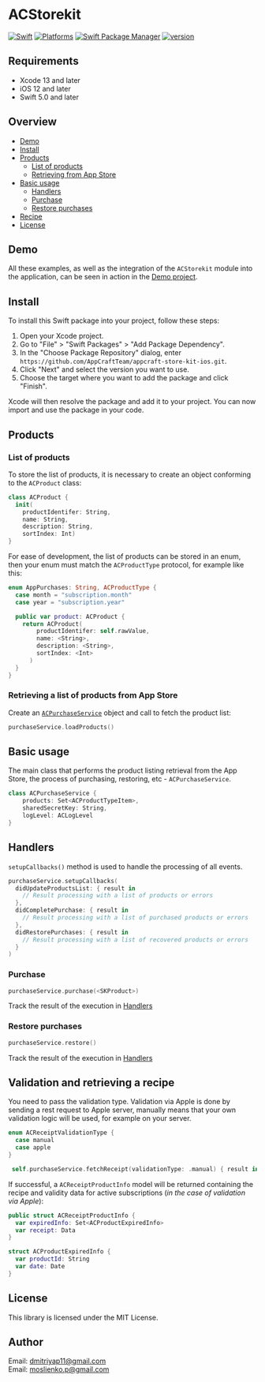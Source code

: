 # ACStorekit

[![Swift](https://img.shields.io/badge/Swift-5-orange?style=flat-square)](https://img.shields.io/badge/Swift-5-Orange?style=flat-square)
[![Platforms](https://img.shields.io/badge/Platforms-iOS-yellowgreen?style=flat-square)](https://img.shields.io/badge/Platforms-iOS?style=flat-square)
[![Swift Package Manager](https://img.shields.io/badge/Swift_Package_Manager-compatible-orange?style=flat-square)](https://img.shields.io/badge/Swift_Package_Manager-compatible-orange?style=flat-square)
[![version](https://img.shields.io/badge/version-1.0.0-white.svg)](https://semver.org)

## Requirements
- Xcode 13 and later
- iOS 12 and later
- Swift 5.0 and later

## Overview
* [Demo](#demo)
* [Install](#install)
* [Products](#Products)
	* [List of products](#list-of-products)
	* [Retrieving from App Store](#retrieving-a-list-of-products-from-app-store)
* [Basic usage](#basic-usage)
	* [Handlers](#handlers)
	* [Purchase](#purchase)
	* [Restore purchases](#restore-purchases)
* [Recipe](#validation-and-retrieving-a-recipe)
* [License](#License)

## Demo

All these examples, as well as the integration of the `ACStorekit` module into the application, can be seen in action in the [Demo project](/Demo).

## Install
To install this Swift package into your project, follow these steps:

1. Open your Xcode project.
2. Go to "File" > "Swift Packages" > "Add Package Dependency".
3. In the "Choose Package Repository" dialog, enter `https://github.com/AppCraftTeam/appcraft-store-kit-ios.git`.
4. Click "Next" and select the version you want to use.
5. Choose the target where you want to add the package and click "Finish".

Xcode will then resolve the package and add it to your project. You can now import and use the package in your code.

## Products
### List of products

To store the list of products, it is necessary to create an object conforming to the `ACProduct` class:

```swift
class ACProduct {
  init(
    productIdentifer: String,
    name: String,
    description: String,
    sortIndex: Int)
}
```

For ease of development, the list of products can be stored in an enum, then your enum must match the `ACProductType` protocol, for example like this:

```swift
enum AppPurchases: String, ACProductType {
  case month = "subscription.month"
  case year = "subscription.year"

  public var product: ACProduct {
    return ACProduct(
        productIdentifer: self.rawValue,
        name: <String>,
        description: <String>,
        sortIndex: <Int>
      )
  }
}

```

### Retrieving a list of products from App Store

Create an [`ACPurchaseService`](#basic-usage) object and call to fetch the product list:

```swift
purchaseService.loadProducts()
```

## Basic usage

The main class that performs the product listing retrieval from the App Store, the process of purchasing, restoring, etc - `ACPurchaseService`.

```swift
class ACPurchaseService {
    products: Set<ACProductTypeItem>,
    sharedSecretKey: String,
    logLevel: ACLogLevel
}
```

## Handlers
`setupCallbacks()` method is used to handle the processing of all events.

```swift
purchaseService.setupCallbacks(
  didUpdateProductsList: { result in
	// Result processing with a list of products or errors
  },
  didCompletePurchase: { result in
	// Result processing with a list of purchased products or errors
  },
  didRestorePurchases: { result in
	// Result processing with a list of recovered products or errors
  }
)
```

### Purchase

```swift
purchaseService.purchase(<SKProduct>)
```

Track the result of the execution in [Handlers](#handlers)

###  Restore purchases

```swift
purchaseService.restore()
```

Track the result of the execution in [Handlers](#handlers)

## Validation and retrieving a recipe

You need to pass the validation type. Validation via Apple is done by sending a rest request to Apple server, manually means that your own validation logic will be used, for example on your server.

```swift
enum ACReceiptValidationType {
  case manual
  case apple
}
```

```swift
 self.purchaseService.fetchReceipt(validationType: .manual) { result in }
```

If successful, a `ACReceiptProductInfo` model will be returned containing the recipe and validity data for active subscriptions (*in the case of validation via Apple*):

```swift
public struct ACReceiptProductInfo {
  var expiredInfo: Set<ACProductExpiredInfo>
  var receipt: Data
}
```

```swift
struct ACProductExpiredInfo {
  var productId: String
  var date: Date
}
```

## License
This library is licensed under the MIT License.

## Author
Email: <dmitriyap11@gmail.com><br>
Email: <moslienko.p@gmail.com>